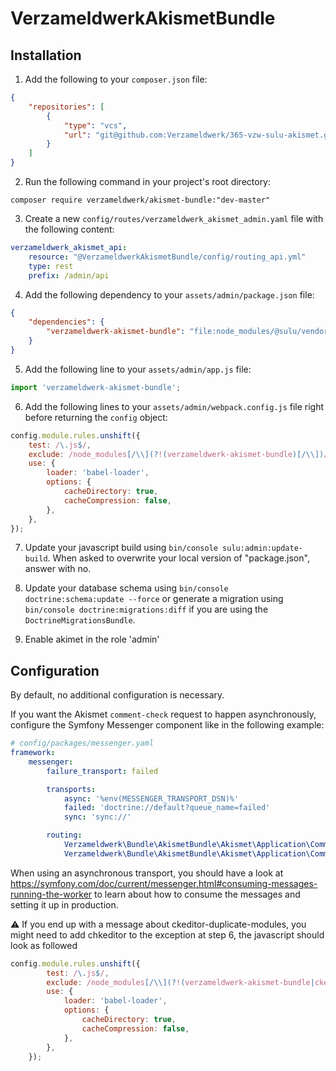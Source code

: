 # VerzameldwerkAkismetBundle

## Installation

1. Add the following to your `composer.json` file:

```json
{
    "repositories": [
        {
            "type": "vcs",
            "url": "git@github.com:Verzameldwerk/365-vzw-sulu-akismet.git"
        }
    ]
}
```

2. Run the following command in your project's root directory:

```shell
composer require verzameldwerk/akismet-bundle:"dev-master"
```

3. Create a new `config/routes/verzameldwerk_akismet_admin.yaml` file with the following content:

```yaml
verzameldwerk_akismet_api:
    resource: "@VerzameldwerkAkismetBundle/config/routing_api.yml"
    type: rest
    prefix: /admin/api
```

4. Add the following dependency to your `assets/admin/package.json` file:

```json
{
    "dependencies": {
        "verzameldwerk-akismet-bundle": "file:node_modules/@sulu/vendor/verzameldwerk/akismet-bundle/assets/js"
    }
}
```

5. Add the following line to your `assets/admin/app.js` file:

```javascript
import 'verzameldwerk-akismet-bundle';
```

6. Add the following lines to your `assets/admin/webpack.config.js` file right before returning the `config` object:

```javascript
config.module.rules.unshift({
    test: /\.js$/,
    exclude: /node_modules[/\\](?!(verzameldwerk-akismet-bundle)[/\\])/,
    use: {
        loader: 'babel-loader',
        options: {
            cacheDirectory: true,
            cacheCompression: false,
        },
    },
});
```

7. Update your javascript build using `bin/console sulu:admin:update-build`.
When asked to overwrite your local version of "package.json", answer with no.

8. Update your database schema using `bin/console doctrine:schema:update --force`
or generate a migration using `bin/console doctrine:migrations:diff` if you are using the `DoctrineMigrationsBundle`.

10. Enable akimet in the role 'admin'

## Configuration

By default, no additional configuration is necessary.

If you want the Akismet `comment-check` request to happen asynchronously, configure the Symfony Messenger component like in the following example:

```yaml
# config/packages/messenger.yaml
framework:
    messenger:
        failure_transport: failed

        transports:
            async: '%env(MESSENGER_TRANSPORT_DSN)%'
            failed: 'doctrine://default?queue_name=failed'
            sync: 'sync://'

        routing:
            Verzameldwerk\Bundle\AkismetBundle\Akismet\Application\Command\SynchronousMessageInterface: sync # this needs to be sync
            Verzameldwerk\Bundle\AkismetBundle\Akismet\Application\Command\AsynchronousMessageInterface: async # this can be either async or sync
```

When using an asynchronous transport, you should have a look at
https://symfony.com/doc/current/messenger.html#consuming-messages-running-the-worker
to learn about how to consume the messages and setting it up in production.

:warning: If you end up with a message about ckeditor-duplicate-modules, you might need to add chkeditor to the exception at step 6, the javascript should look as followed
```javascript
config.module.rules.unshift({
        test: /\.js$/,
        exclude: /node_modules[/\\](?!(verzameldwerk-akismet-bundle|ckeditor5)[/\\])/,
        use: {
            loader: 'babel-loader',
            options: {
                cacheDirectory: true,
                cacheCompression: false,
            },
        },
    });
```
